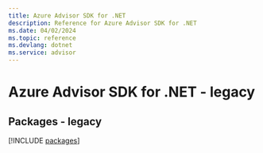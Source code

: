 ```yaml
---
title: Azure Advisor SDK for .NET
description: Reference for Azure Advisor SDK for .NET
ms.date: 04/02/2024
ms.topic: reference
ms.devlang: dotnet
ms.service: advisor
---
```

# Azure Advisor SDK for .NET - legacy
## Packages - legacy
[!INCLUDE [packages](advisor-index.md)]